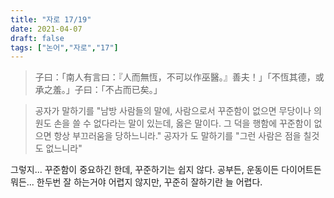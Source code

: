 ```yaml
---
title: "자로 17/19"
date: 2021-04-07
draft: false
tags: ["논어","자로","17"]
---
```


> 子曰：「南人有言曰：『人而無恆，不可以作巫醫。』善夫！」「不恆其德，或承之羞。」子曰：「不占而已矣。」 

> 공자가 말하기를 "남방 사람들의 말에, 사람으로서 꾸준함이 없으면 무당이나 의원도 손을 쓸 수 없다라는 말이 있는데, 옳은 말이다. 그 덕을 행함에 꾸준함이 없으면 항상 부끄러움을 당하느니라." 공자가 도 말하기를 "그런 사람은 점을 칠것도 없느니라"

그렇지... 꾸준함이 중요하긴 한데, 꾸준하기는 쉽지 않다. 공부든, 운동이든 다이어트든 뭐든... 한두번 잘 하는거야 어렵지 않지만, 꾸준히 잘하기란 늘 어렵다.
